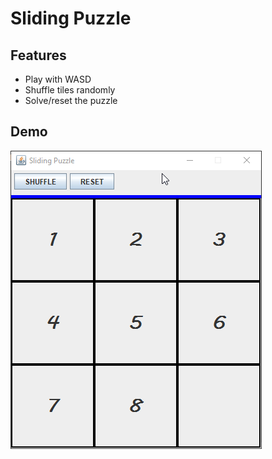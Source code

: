 # Sliding Puzzle

## Features
* Play with WASD
* Shuffle tiles randomly
* Solve/reset the puzzle

## Demo
![demo](demo.gif)
